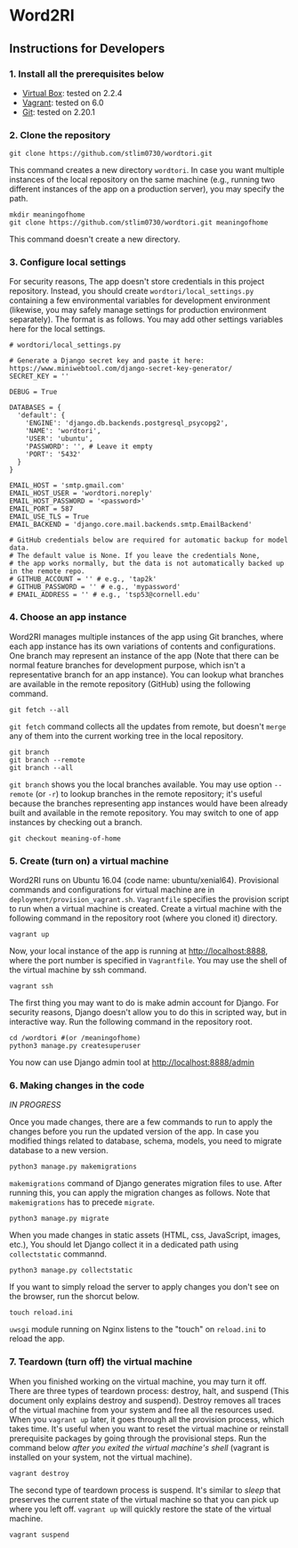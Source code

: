 # Word2RI

## Instructions for Developers

### 1. Install all the prerequisites below
  - [Virtual Box](https://www.virtualbox.org/): tested on 2.2.4
  - [Vagrant](https://www.vagrantup.com/): tested on 6.0
  - [Git](https://git-scm.com/downloads): tested on 2.20.1

### 2. Clone the repository

```
git clone https://github.com/stlim0730/wordtori.git
```

This command creates a new directory `wordtori`. In case you want multiple instances of the local repository on the same machine (e.g., running two different instances of the app on a production server), you may specify the path.

```
mkdir meaningofhome
git clone https://github.com/stlim0730/wordtori.git meaningofhome
```

This command doesn't create a new directory.

### 3. Configure local settings

For security reasons, The app doesn't store credentials in this project repository. Instead, you should create `wordtori/local_settings.py` containing a few environmental variables for development environment (likewise, you may safely manage settings for production environment separately). The format is as follows. You may add other settings variables here for the local settings.

```
# wordtori/local_settings.py

# Generate a Django secret key and paste it here: https://www.miniwebtool.com/django-secret-key-generator/
SECRET_KEY = ''

DEBUG = True

DATABASES = {
  'default': {
    'ENGINE': 'django.db.backends.postgresql_psycopg2',
    'NAME': 'wordtori',
    'USER': 'ubuntu',
    'PASSWORD': '', # Leave it empty
    'PORT': '5432'
  }
}

EMAIL_HOST = 'smtp.gmail.com'
EMAIL_HOST_USER = 'wordtori.noreply'
EMAIL_HOST_PASSWORD = '<password>'
EMAIL_PORT = 587
EMAIL_USE_TLS = True
EMAIL_BACKEND = 'django.core.mail.backends.smtp.EmailBackend'

# GitHub credentials below are required for automatic backup for model data.
# The default value is None. If you leave the credentials None,
# the app works normally, but the data is not automatically backed up in the remote repo.
# GITHUB_ACCOUNT = '' # e.g., 'tap2k'
# GITHUB_PASSWORD = '' # e.g., 'mypassword'
# EMAIL_ADDRESS = '' # e.g., 'tsp53@cornell.edu'
```

### 4. Choose an app instance

Word2RI manages multiple instances of the app using Git branches, where each app instance has its own variations of contents and configurations. One branch may represent an instance of the app (Note that there can be normal feature branches for development purpose, which isn't a representative branch for an app instance). You can lookup what branches are available in the remote repository (GitHub) using the following command.

```
git fetch --all
```

`git fetch` command collects all the updates from remote, but doesn't `merge` any of them into the current working tree in the local repository.

```
git branch
git branch --remote
git branch --all
```

`git branch` shows you the local branches available. You may use option `--remote` (or `-r`) to lookup branches in the remote repository; it's useful because the branches representing app instances would have been already built and available in the remote repository. You may switch to one of app instances by checking out a branch.

```
git checkout meaning-of-home
```

### 5. Create (turn on) a virtual machine

Word2RI runs on Ubuntu 16.04 (code name: ubuntu/xenial64). Provisional commands and configurations for virtual machine are in `deployment/provision_vagrant.sh`. `Vagrantfile` specifies the provision script to run when a virtual machine is created. Create a virtual machine with the following command in the repository root (where you cloned it) directory.

```
vagrant up
```

Now, your local instance of the app is running at [http://localhost:8888](http://localhost:8888), where the port number is specified in `Vagrantfile`. You may use the shell of the virtual machine by ssh command.

```
vagrant ssh
```

The first thing you may want to do is make admin account for Django. For security reasons, Django doesn't allow you to do this in scripted way, but in interactive way. Run the following command in the repository root.

```
cd /wordtori #(or /meaningofhome)
python3 manage.py createsuperuser
```

You now can use Django admin tool at [http://localhost:8888/admin](http://localhost:8888/admin)

### 6. Making changes in the code
_IN PROGRESS_

Once you made changes, there are a few commands to run to apply the changes before you run the updated version of the app. In case you modified things related to database, schema, models, you need to migrate database to a new version.

```
python3 manage.py makemigrations
```

`makemigrations` command of Django generates migration files to use. After running this, you can apply the migration changes as follows. Note that `makemigrations` has to precede `migrate`.

```
python3 manage.py migrate
```

When you made changes in static assets (HTML, css, JavaScript, images, etc.), You should let Django collect it in a dedicated path using `collectstatic` commannd.

```
python3 manage.py collectstatic
```

If you want to simply reload the server to apply changes you don't see on the browser, run the shorcut below.

```
touch reload.ini
```

`uwsgi` module running on Nginx listens to the "touch" on `reload.ini` to reload the app.

### 7. Teardown (turn off) the virtual machine

When you finished working on the virtual machine, you may turn it off. There are three types of teardown process: destroy, halt, and suspend (This document only explains destroy and suspend). Destroy removes all traces of the virtual machine from your system and free all the resources used. When you `vagrant up` later, it goes through all the provision process, which takes time. It's useful when you want to reset the virtual machine or reinstall prerequisite packages by going through the provisional steps. Run the command below _after you exited the virtual machine's shell_ (vagrant is installed on your system, not the virtual machine).

```
vagrant destroy
```

The second type of teardown process is suspend. It's similar to _sleep_ that preserves the current state of the virtual machine so that you can pick up where you left off. `vagrant up` will quickly restore the state of the virtual machine.

```
vagrant suspend
```
